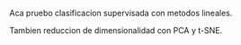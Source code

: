 Aca pruebo clasificacion supervisada con metodos lineales.

Tambien reduccion de dimensionalidad con PCA y t-SNE.

